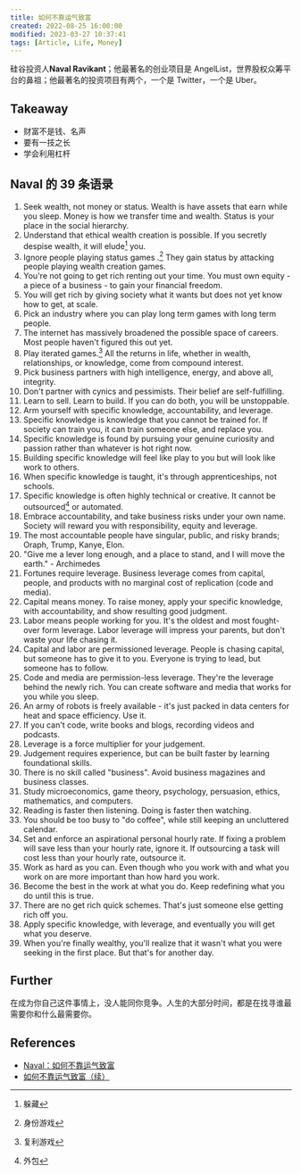 ```yaml
---
title: 如何不靠运气致富
created: 2022-08-25 16:00:00
modified: 2023-03-27 10:37:41
tags: [Article, Life, Money]
---
```


硅谷投资人**Naval Ravikant**；他最著名的创业项目是 AngelList，世界股权众筹平台的鼻祖；他最著名的投资项目有两个，一个是 Twitter，一个是 Uber。

## Takeaway

- 财富不是钱、名声
- 要有一技之长
- 学会利用杠杆

## Naval 的 39 条语录

1. Seek wealth, not money or status. Wealth is have assets that earn while you sleep. Money is how we transfer time and wealth. Status is your place in the social hierarchy.
2. Understand that ethical wealth creation is possible. If you secretly despise wealth, it will elude[^1] you.
3. Ignore people playing status games .[^2] They gain status by attacking people playing wealth creation games.
4. You're not going to get rich renting out your time. You must own equity - a piece of a business - to gain your financial freedom.
5. You will get rich by giving society what it wants but does not yet know how to get, at scale.
6. Pick an industry where you can play long term games with long term people.
7. The internet has massively broadened the possible space of careers. Most people haven't figured this out yet.
8. Play iterated games.[^3] All the returns in life, whether in wealth, relationships, or knowledge, come from compound interest.
9. Pick business partners with high intelligence, energy, and above all, integrity.
10. Don't partner with cynics and pessimists. Their belief are self-fulfilling.
11. Learn to sell. Learn to build. If you can do both, you will be unstoppable.
12. Arm yourself with specific knowledge, accountability, and leverage.
13. Specific knowledge is knowledge that you cannot be trained for. If society can train you, it can train someone else, and replace you.
14. Specific knowledge is found by pursuing your genuine curiosity and passion rather than whatever is hot right now.
15. Building specific knowledge will feel like play to you but will look like work to others.
16. When specific knowledge is taught, it's through apprenticeships, not schools.
17. Specific knowledge is often highly technical or creative. It cannot be outsourced[^4] or automated.
18. Embrace accountability, and take business risks under your own name. Society will reward you with responsibility, equity and leverage.
19. The most accountable people have singular, public, and risky brands; Oraph, Trump, Kanye, Elon.
20. "Give me a lever long enough, and a place to stand, and I will move the earth." - Archimedes
21. Fortunes require leverage. Business leverage comes from capital, people, and products with no marginal cost of replication (code and media).
22. Capital means money. To raise money, apply your specific knowledge, with accountability, and show resulting good judgment.
23. Labor means people working for you. It's the oldest and most fought-over form leverage. Labor leverage will impress your parents, but don't waste your life chasing it.
24. Capital and labor are permissioned leverage. People is chasing capital, but someone has to give it to you. Everyone is trying to lead, but someone has to follow.
25. Code and media are permission-less leverage. They're the leverage behind the newly rich. You can create software and media that works for you while you sleep.
26. An army of robots is freely available - it's just packed in data centers for heat and space efficiency. Use it.
27. If you can't code, write books and blogs, recording videos and podcasts.
28. Leverage is a force multiplier for your judgement.
29. Judgement requires experience, but can be built faster by learning foundational skills.
30. There is no skill called "business". Avoid business magazines and business classes.
31. Study microeconomics, game theory, psychology, persuasion, ethics, mathematics, and computers.
32. Reading is faster then listening. Doing is faster then watching.
33. You should be too busy to "do coffee", while still keeping an uncluttered calendar.
34. Set and enforce an aspirational personal hourly rate. If fixing a problem will save less than your hourly rate, ignore it. If outsourcing a task will cost less than your hourly rate, outsource it.
35. Work as hard as you can. Even though who you work with and what you work on are more important than how hard you work.
36. Become the best in the work at what you do. Keep redefining what you do until this is true.
37. There are no get rich quick schemes. That's just someone else getting rich off you.
38. Apply specific knowledge, with leverage, and eventually you will get what you deserve.
39. When you're finally wealthy, you'll realize that it wasn't what you were seeking in the first place. But that's for another day.

## Further

在成为你自己这件事情上，没人能同你竞争。人生的大部分时间，都是在找寻谁最需要你和什么最需要你。

## References

- [Naval：如何不靠运气致富](https://mp.weixin.qq.com/s/TfhBCbr8-IoHyPKtB3hTlw)
- [如何不靠运气致富（续）](https://mp.weixin.qq.com/s/ZrgmFVJ52YQcjgW4ib71XA)

[^1]: 躲藏
[^2]: 身份游戏
[^3]: 复利游戏
[^4]: 外包
